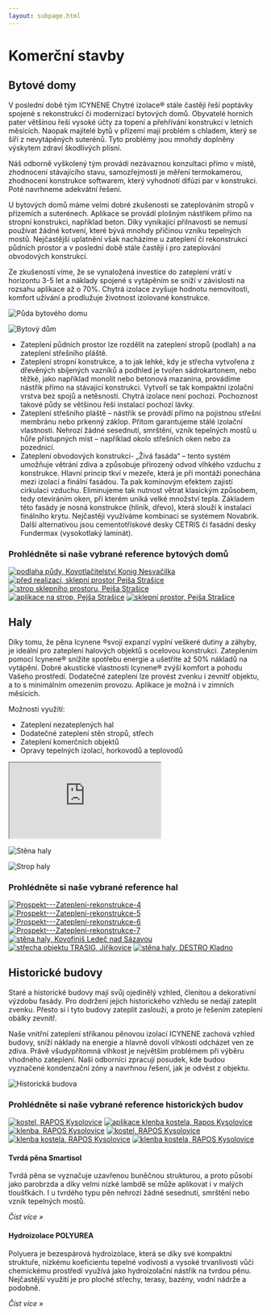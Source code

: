 ```yaml
---
layout: subpage.html
---
```


<!--<section class="no-border"><div>-->

# Komerční stavby

<!--</div></section>-->

<!--<section class="bg-green white no-under no-border"><div>
<div class="grid"><a class="col center" href="#bytove-domy">
<img src="http://chytraizolace.cz/xobsah/uploads/2015/07/bytove-domy-300x188.png">
<p class="h4 flexy flexy">Bytové domy</p>
</a><a class="col center" href="#haly">
<img src="http://chytraizolace.cz/xobsah/uploads/2015/07/haly-300x188.png">
<p class="h4 flexy flexy">Haly</p>
</a><a class="col center" href="#historicke-budovy">
<img src="http://chytraizolace.cz/xobsah/uploads/2015/07/historicke-300x188.png">
<p class="h4 flexy flexy">Historické budovy</p>
</a></div>
</div></section>-->

<!--<section><div>-->

## Bytové domy

<!--<div class="grid"><div class="col">-->

V poslední době tým ICYNENE Chytré izolace® stále častěji řeší poptávky spojené s rekonstrukcí či modernizací bytových domů. Obyvatelé horních pater většinou řeší vysoké účty za topení a přehřívání konstrukcí v letních měsících. Naopak majitelé bytů v přízemí mají problém s chladem, který se šíří z nevytápěných suterénů. Tyto problémy jsou mnohdy doplněny výskytem zdraví škodlivých plísní.

Náš odborně vyškolený tým provádí nezávaznou konzultaci přímo v místě, zhodnocení stávajícího stavu, samozřejmostí je měření termokamerou, zhodnocení konstrukce softwarem, který vyhodnotí difúzi par v konstrukci. Poté navrhneme adekvátní řešení.

<!--</div><div class="col">-->

U bytových domů máme velmi dobré zkušenosti se zateplováním stropů v přízemích a suterénech. Aplikace se provádí plošným nástřikem přímo na stropní konstrukci, například beton. Díky vynikající přilnavosti se nemusí používat žádné kotvení, které bývá mnohdy příčinou vzniku tepelných mostů. Nejčastější uplatnění však nacházíme u zateplení či rekonstrukcí půdních prostor a v poslední době stále častěji i pro zateplování obvodových konstrukcí.

Ze zkušeností víme, že se vynaložená investice do zateplení vrátí v horizontu 3-5 let a náklady spojené s vytápěním se sníží v závislosti na rozsahu aplikace až o 70%. Chytrá izolace zvyšuje hodnotu nemovitosti, komfort užívání a prodlužuje životnost izolované konstrukce.

<!--</div></div>-->
<!--<div class="grid"><div class="col center">-->

![Půda bytového domu](http://chytraizolace.cz/xobsah/uploads/2015/06/bytove-domy-2-330x330.jpg "Půda bytového domu")

<!--</div><div class="col center">-->

![Bytový dům](http://chytraizolace.cz/xobsah/uploads/2015/06/bytove-domy-330x330.jpg "Bytový dům")

<!--</div></div>-->

- Zateplení půdních prostor lze rozdělit na zateplení stropů (podlah) a na zateplení střešního pláště.
- Zateplení stropní konstrukce, a to jak lehké, kdy je střecha vytvořena z dřevěných sbíjených vazníků a podhled je tvořen sádrokartonem, nebo těžké, jako například monolit nebo betonová mazanina, provádíme nástřik přímo na stávající konstrukci. Vytvoří se tak kompaktní izolační vrstva bez spojů a netěsností. Chytrá izolace není pochozí. Pochoznost takové půdy se většinou řeší instalací pochozí lávky.
- Zateplení střešního pláště – nástřik se provádí přímo na pojistnou střešní membránu nebo prkenný záklop. Přitom garantujeme stálé izolační vlastnosti. Nehrozí žádné sesednutí, smrštění, vznik tepelných mostů u hůře přístupných míst – například okolo střešních oken nebo za pozednicí.
- Zateplení obvodových konstrukcí- „Živá fasáda“ – tento systém umožňuje větrání zdiva a způsobuje přirozený odvod vlhkého vzduchu z konstrukce. Hlavní princip tkví v mezeře, která je při montáži ponechána mezi izolací a finální fasádou. Ta pak komínovým efektem zajistí cirkulaci vzduchu. Eliminujeme tak nutnost větrat klasickým způsobem, tedy otevíráním oken, při kterém uniká velké množství tepla. Základem této fasády je nosná konstrukce (hliník, dřevo), která slouží k instalaci finálního krytu. Nejčastěji využíváme kombinaci se systémem Novabrik. Další alternativou jsou cementotřískové desky CETRIS či fasádní desky Fundermax (vysokotlaký laminát).

### Prohlédněte si naše vybrané reference bytových domů

<p class="center" gallery>

[![podlaha půdy, Kovotlačitelství Konig Nesvačilka](http://chytraizolace.cz/xobsah/uploads/2015/06/IMG_2761-150x150.jpg)](http://chytraizolace.cz/xobsah/uploads/2015/06/IMG_2761-1024x768.jpg "podlaha půdy, Kovotlačitelství Konig Nesvačilka")
[![před realizací, sklepní prostor Pejša Strašice](http://chytraizolace.cz/xobsah/uploads/2015/06/IMG_0005-150x150.jpg)](http://chytraizolace.cz/xobsah/uploads/2015/06/IMG_0005-1024x765.jpg "před realizací, sklepní prostor Pejša Strašice")
[![strop sklepního prostoru, Pejša Strašice](http://chytraizolace.cz/xobsah/uploads/2015/06/IMG_0051-150x150.jpg)](http://chytraizolace.cz/xobsah/uploads/2015/06/IMG_0051-1024x768.jpg "strop sklepního prostoru, Pejša Strašice")
[![aplikace na strop, Pejša Strašice](http://chytraizolace.cz/xobsah/uploads/2015/06/IMG_0055-150x150.jpg)](http://chytraizolace.cz/xobsah/uploads/2015/06/IMG_0055-1024x768.jpg "aplikace na strop, Pejša Strašice")
[![sklepní prostor, Pejša Strašice](http://chytraizolace.cz/xobsah/uploads/2015/06/IMG_0054-150x150.jpg)](http://chytraizolace.cz/xobsah/uploads/2015/06/IMG_0054-1024x768.jpg "sklepní prostor, Pejša Strašice")

</p>

<!--</div></section>-->



<!--<section><div>-->

## Haly

<!--<div class="grid"><div class="col">-->

Díky tomu, že pěna Icynene ®svojí expanzí vyplní veškeré dutiny a záhyby, je ideální pro zateplení halových objektů s ocelovou konstrukcí. Zateplením pomocí Icynene® snížíte spotřebu energie a ušetříte až 50% nákladů na vytápění. Dobré akustické vlastnosti Icynene® zvýší komfort a pohodu Vašeho prostředí. Dodatečné zateplení lze provést zvenku i zevnitř objektu, a to s minimálním omezením provozu. Aplikace je možná i v zimních měsících.

Možnosti využití:

- Zateplení nezateplených hal
- Dodatečné zateplení stěn stropů, střech
- Zateplení komerčních objektů
- Opravy tepelných izolací, horkovodů a teplovodů

<p><iframe src="https://www.youtube.com/embed/tJzmKERpGas?feature=oembed" allowfullscreen></iframe></p>

<!--</div><div class="minicol">-->

![Stěna haly](http://chytraizolace.cz/xobsah/uploads/2015/05/Stena-haly-300x300.jpg "Stěna haly")

![Strop haly](http://chytraizolace.cz/xobsah/uploads/2015/05/Strop-haly1-300x300.jpg "Strop haly")

<!--</div></div>-->

### Prohlédněte si naše vybrané reference hal

<p class="center" gallery>

[![Prospekt---Zateplení-rekonstrukce-4](http://chytraizolace.cz/xobsah/uploads/2015/06/Prospekt-Zateplení-rekonstrukce-4-150x150.jpg)](http://chytraizolace.cz/xobsah/uploads/2015/06/Prospekt-Zateplení-rekonstrukce-4.jpg "Prospekt---Zateplení-rekonstrukce-4")
[![Prospekt---Zateplení-rekonstrukce-5](http://chytraizolace.cz/xobsah/uploads/2015/06/Prospekt-Zateplení-rekonstrukce-5-150x150.jpg)](http://chytraizolace.cz/xobsah/uploads/2015/06/Prospekt-Zateplení-rekonstrukce-5.jpg "Prospekt---Zateplení-rekonstrukce-5")
[![Prospekt---Zateplení-rekonstrukce-6](http://chytraizolace.cz/xobsah/uploads/2015/06/Prospekt-Zateplení-rekonstrukce-6-150x150.jpg)](http://chytraizolace.cz/xobsah/uploads/2015/06/Prospekt-Zateplení-rekonstrukce-6.jpg "Prospekt---Zateplení-rekonstrukce-6")
[![Prospekt---Zateplení-rekonstrukce-7](http://chytraizolace.cz/xobsah/uploads/2015/06/Prospekt-Zateplení-rekonstrukce-7-150x150.jpg)](http://chytraizolace.cz/xobsah/uploads/2015/06/Prospekt-Zateplení-rekonstrukce-7.jpg "Prospekt---Zateplení-rekonstrukce-7")
[![stěna haly, Kovofiniš Ledeč nad Sázavou](http://chytraizolace.cz/xobsah/uploads/2015/06/Ledeč-nad-Sázavou-150x150.jpg)](http://chytraizolace.cz/xobsah/uploads/2015/06/Ledeč-nad-Sázavou-1024x768.jpg "stěna haly, Kovofiniš Ledeč nad Sázavou")
[![střecha objektu TRASIG, Jiříkovice](http://chytraizolace.cz/xobsah/uploads/2015/06/Trasig-Jiříkovice-3-150x150.jpg)](http://chytraizolace.cz/xobsah/uploads/2015/06/Trasig-Jiříkovice-3-1024x768.jpg "střecha objektu TRASIG, Jiříkovice")
[![stěna haly, DESTRO Kladno](http://chytraizolace.cz/xobsah/uploads/2015/06/IMG_0022-150x150.jpg)](http://chytraizolace.cz/xobsah/uploads/2015/06/IMG_0022-1024x768.jpg "stěna haly, DESTRO Kladno")

</p>

<!--</div></section>-->



<!--<section><div>-->

## Historické budovy

<!--<div class="grid"><div class="col">-->

Staré a historické budovy mají svůj ojedinělý vzhled, členitou a dekorativní výzdobu fasády. Pro dodržení jejich historického vzhledu se nedají zateplit zvenku. Přesto si i tyto budovy zateplit zaslouží, a proto je řešením zateplení obálky zevnitř.

Naše vnitřní zateplení stříkanou pěnovou izolací ICYNENE zachová vzhled budovy, sníží náklady na energie a hlavně dovolí vlhkosti odcházet ven ze zdiva. Právě všudypřítomná vlhkost je největším problémem při výběru vhodného zateplení. Naši odborníci zpracují posudek, kde budou vyznačené kondenzační zóny a navrhnou řešení, jak je odvést z objektu.

<!--</div><div class="minicol">-->

![Historická budova](http://chytraizolace.cz/xobsah/uploads/2015/06/shutterstock_262422788-300x215.jpg "Historická budova")

<!--</div></div>-->

### Prohlédněte si naše vybrané reference historických budov

<p class="center" gallery>

[![kostel, RAPOS Kysolovice](http://chytraizolace.cz/xobsah/uploads/2015/06/IMG_0019-150x150.jpg)](http://chytraizolace.cz/xobsah/uploads/2015/06/IMG_0019-1024x768.jpg "kostel, RAPOS Kysolovice")
[![aplikace klenba kostela, Rapos Kysolovice](http://chytraizolace.cz/xobsah/uploads/2015/06/IMG_0023-150x150.jpg)](http://chytraizolace.cz/xobsah/uploads/2015/06/IMG_0023-1024x768.jpg "aplikace klenba kostela, Rapos Kysolovice")
[![klenba, RAPOS Kysolovice](http://chytraizolace.cz/xobsah/uploads/2015/06/IMG_0027-150x150.jpg)](http://chytraizolace.cz/xobsah/uploads/2015/06/IMG_0027-1024x768.jpg "klenba, RAPOS Kysolovice")
[![kostel, RAPOS Kysolovice](http://chytraizolace.cz/xobsah/uploads/2015/06/IMG_0030-150x150.jpg)](http://chytraizolace.cz/xobsah/uploads/2015/06/IMG_0030-1024x768.jpg "kostel, RAPOS Kysolovice")
[![klenba kostela, RAPOS Kysolovice](http://chytraizolace.cz/xobsah/uploads/2015/06/IMG_0025-150x150.jpg)](http://chytraizolace.cz/xobsah/uploads/2015/06/IMG_0025-1024x768.jpg "klenba kostela, RAPOS Kysolovice")
[![klenba kostela, RAPOS Kysolovice](http://chytraizolace.cz/xobsah/uploads/2015/06/IMG_0026-150x150.jpg)](http://chytraizolace.cz/xobsah/uploads/2015/06/IMG_0026-1024x768.jpg "klenba kostela, RAPOS Kysolovice")

</p>

<!--</div></section>-->

<!--<section class="white bg-blue"><div>-->
<!--<div class="grid"><a href="/produkty.html#tvrda-pena-smartisol-300" class="col white no-under">-->

#### Tvrdá pěna Smartisol

Tvrdá pěna se vyznačuje uzavřenou buněčnou strukturou, a proto působí jako parobrzda a díky velmi nízké lambdě se může aplikovat i v malých tloušťkách. I u tvrdého typu pěn nehrozí žádné sesednutí, smrštění nebo vznik tepelných mostů.

*Číst více »*

<!--</a><a href="/produkty.html#hydroizolace-polyurea" class="col white no-under">-->

#### Hydroizolace POLYUREA

Polyuera je bezespárová hydroizolace, která se díky své kompaktní struktuře, nízkému koeficientu tepelné vodivosti a vysoké trvanlivosti vůči chemickému prostředí využívá jako hydroizolační nástřik na tvrdou pěnu. Nejčastější využití je pro ploché střechy, terasy, bazény, vodní nádrže a podobně.

*Číst více »*

<!--</a></div>-->
<!--</div></section>-->
